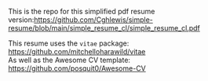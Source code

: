 
This is the repo for this simplified pdf resume version:https://github.com/Cghlewis/simple-resume/blob/main/simple_resume_cl/simple_resume_cl.pdf

This resume uses the `vitae` package: https://github.com/mitchelloharawild/vitae  
As well as the Awesome CV template: https://github.com/posquit0/Awesome-CV
